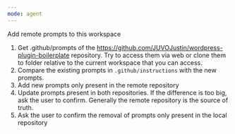 ```yaml
---
mode: agent
---
```


Add remote prompts to this workspace

1. Get .github/prompts of the https://github.com/JUVOJustin/wordpress-plugin-boilerplate repository. Try to access them via web or clone them to folder relative to the current workspace that you can access.
2. Compare the existing prompts in `.github/instructions` with the new prompts. 
3. Add new prompts only present in the remote repository
4. Update prompts present in both repositories. If the difference is too big, ask the user to confirm. Generally the remote repository is the source of truth.
5. Ask the user to confirm the removal of prompts only present in the local repository